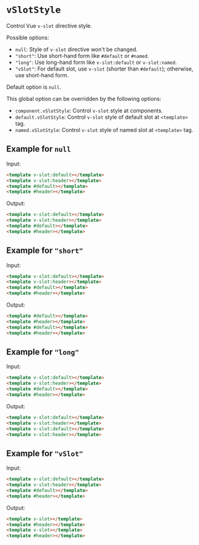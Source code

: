 # `vSlotStyle`

Control Vue `v-slot` directive style.

Possible options:

- `null`: Style of `v-slot` directive won't be changed.
- `"short"`: Use short-hand form like `#default` or `#named`.
- `"long"`: Use long-hand form like `v-slot:default` or `v-slot:named`.
- `"vSlot"`: For default slot, use `v-slot` (shorter than `#default`); otherwise, use short-hand form.

Default option is `null`.

This global option can be overridden by the following options:

- `component.vSlotStyle`: Control `v-slot` style at components.
- `default.vSlotStyle`: Control `v-slot` style of default slot at `<template>` tag.
- `named.vSlotStyle`: Control `v-slot` style of named slot at `<template>` tag.

## Example for `null`

Input:

```html
<template v-slot:default></template>
<template v-slot:header></template>
<template #default></template>
<template #header></template>
```

Output:

```html
<template v-slot:default></template>
<template v-slot:header></template>
<template #default></template>
<template #header></template>
```

## Example for `"short"`

Input:

```html
<template v-slot:default></template>
<template v-slot:header></template>
<template #default></template>
<template #header></template>
```

Output:

```html
<template #default></template>
<template #header></template>
<template #default></template>
<template #header></template>
```

## Example for `"long"`

Input:

```html
<template v-slot:default></template>
<template v-slot:header></template>
<template #default></template>
<template #header></template>
```

Output:

```html
<template v-slot:default></template>
<template v-slot:header></template>
<template v-slot:default></template>
<template v-slot:header></template>
```

## Example for `"vSlot"`

Input:

```html
<template v-slot:default></template>
<template v-slot:header></template>
<template #default></template>
<template #header></template>
```

Output:

```html
<template v-slot></template>
<template #header></template>
<template v-slot></template>
<template #header></template>
```
